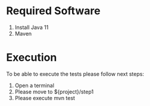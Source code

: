 # Required Software

1. Install Java 11
2. Maven

# Execution

To be able to execute the tests please follow next steps:

1. Open a terminal
2. Please move to ${project}/step1
3. Please execute mvn test
